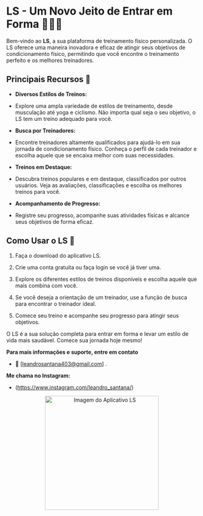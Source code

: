 # LS - Um Novo Jeito de Entrar em Forma 💪🏋️‍♂️

Bem-vindo ao **LS**, a sua plataforma de treinamento físico personalizada. 
O LS oferece uma maneira inovadora e eficaz de atingir seus objetivos de condicionamento físico, permitindo que você encontre o treinamento perfeito e os melhores treinadores.

## Principais Recursos 🌟

- **Diversos Estilos de Treinos:**
- Explore uma ampla variedade de estilos de treinamento, desde musculação até yoga e ciclismo. Não importa qual seja o seu objetivo, o LS tem um treino adequado para você.

- **Busca por Treinadores:**
- Encontre treinadores altamente qualificados para ajudá-lo em sua jornada de condicionamento físico. Conheça o perfil de cada treinador e escolha aquele que se encaixa melhor com suas necessidades.

- **Treinos em Destaque:**
- Descubra treinos populares e em destaque, classificados por outros usuários. Veja as avaliações, classificações e escolha os melhores treinos para você.

- **Acompanhamento de Progresso:**
- Registre seu progresso, acompanhe suas atividades físicas e alcance seus objetivos de forma eficaz.

## Como Usar o LS 🚀

1. Faça o download do aplicativo LS.

2. Crie uma conta gratuita ou faça login se você já tiver uma.

3. Explore os diferentes estilos de treinos disponíveis e escolha aquele que mais combina com você.

4. Se você deseja a orientação de um treinador, use a função de busca para encontrar o treinador ideal.

5. Comece seu treino e acompanhe seu progresso para atingir seus objetivos.

O LS é a sua solução completa para entrar em forma e levar um estilo de vida mais saudável. Comece sua jornada hoje mesmo!

**Para mais informações e suporte, entre em contato** 
- 📧 [leandrosantana403@gmail.com] .

**Me chama no Instagram:**

- (https://www.instagram.com/leandro_santana/) 


<div align="center">
  <img src="imagem_do_seu_app.png" alt="Imagem do Aplicativo LS" width="300"/>
</div>
